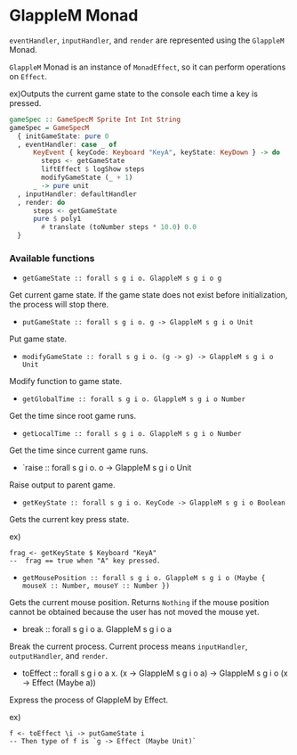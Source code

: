 # GlappleM Monad

`eventHandler`, `inputHandler`, and `render` are represented using the `GlappleM` Monad.

`GlappleM` Monad is an instance of `MonadEffect`, so it can perform operations on `Effect`.

ex)Outputs the current game state to the console each time a key is pressed.

```purescript
gameSpec :: GameSpecM Sprite Int Int String
gameSpec = GameSpecM
  { initGameState: pure 0
  , eventHandler: case _ of
      KeyEvent { keyCode: Keyboard "KeyA", keyState: KeyDown } -> do
        steps <- getGameState
        liftEffect $ logShow steps
        modifyGameState (_ + 1)
      _ -> pure unit
  , inputHandler: defaultHandler
  , render: do
      steps <- getGameState
      pure $ poly1
        # translate (toNumber steps * 10.0) 0.0
  }
```

### Available functions
- `getGameState :: forall s g i o. GlappleM s g i o g`

Get current game state. If the game state does not exist before initialization, the process will stop there.

- `putGameState :: forall s g i o. g -> GlappleM s g i o Unit`

Put game state.

- `modifyGameState :: forall s g i o. (g -> g) -> GlappleM s g i o Unit`

Modify function to game state.

- `getGlobalTime :: forall s g i o. GlappleM s g i o Number`

Get the time since root game runs.

- `getLocalTime :: forall s g i o. GlappleM s g i o Number`

Get the time since current game runs.

- `raise :: forall s g i o. o -> GlappleM s g i o Unit

Raise output to parent game.

- `getKeyState :: forall s g i o. KeyCode -> GlappleM s g i o Boolean`

Gets the current key press state.

ex)
```
frag <- getKeyState $ Keyboard "KeyA"
--  frag == true when "A" key pressed.
```

- `getMousePosition :: forall s g i o. GlappleM s g i o (Maybe { mouseX :: Number, mouseY :: Number })`

Gets the current mouse position. Returns `Nothing` if the mouse position cannot be obtained because the user has not moved the mouse yet.

- break :: forall s g i o a. GlappleM s g i o a

Break the current process. Current process means `inputHandler`, `outputHandler`, and `render`. 

- toEffect :: forall s g i o a x. (x -> GlappleM s g i o a) -> GlappleM s g i o (x -> Effect (Maybe a))

Express the process of GlappleM by Effect.

ex)
```
f <- toEffect \i -> putGameState i
-- Then type of f is `g -> Effect (Maybe Unit)`
```

